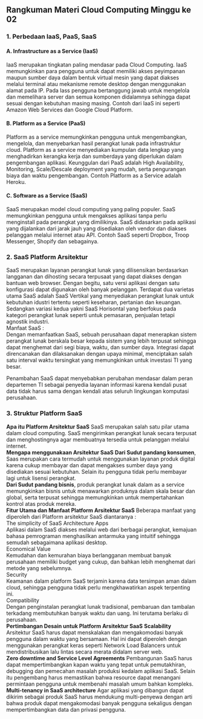 ## Rangkuman Materi Cloud Computing Minggu ke 02

### 1. Perbedaan IaaS, PaaS, SaaS
#### A. Infrastructure as a Service (IaaS)
IaaS merupakan tingkatan paling mendasar pada Cloud Computing. IaaS memungkinkan para pengguna untuk dapat memiliki akses peyimpanan maupun sumber daya dalam bentuk virtual mesin yang dapat diakses melalui terminal atau mekanisme remote desktop dengan menggunakan alamat pada IP. Pada Iass pengguna bertanggung jawab untuk mengelola dan memelihara server dan semua komponen didalamnya sehingga dapat sesuai dengan kebutuhan masing masing. Contoh dari IaaS ini seperti Amazon Web Services dan Google Cloud Platform. </br>

#### B. Platform as a Service (PaaS)
Platform as a service memungkinkan pengguna untuk mengembangkan, mengelola, dan menyebarkan hasil perangkat lunak pada infrastruktur cloud. Platform as a service menyediakan kumpulan data lengkap yang menghadirkan kerangka kerja dan sumberdaya yang diperlukan dalam pengembangan aplikasi. Keunggulan dari PaaS adalah High Availability, Monitoring, Scale/Descale deployment yang mudah, serta pengurangan biaya dan waktu pengembangan. Contoh Platform as a Service adalah Heroku. </br>

#### C. Software as a Service (SaaS)
SaaS merupakan model cloud computing yang paling populer. SaaS memungkinkan pengguna untuk mengakses aplikasi tanpa perlu menginstall pada perangkat yang dimilikinya. SaaS didasarkan pada aplikasi yang dijalankan dari jarak jauh yang disediakan oleh vendor dan diakses pelanggan melalui internet atau API. Contoh SaaS seperti Dropbox, Troop Messenger, Shopify dan sebagainya.</br>

### 2. SaaS Platform Arsitektur
SaaS merupakan layanan perangkat lunak yang dilisensikan berdasarkan langganan dan dihosting secara terpusaat yang dapat diakses dengan bantuan web browser. Dengan begitu, satu versi aplikasi dengan satu konfigurasi dapat digunakan oleh banyak pelanggan. Terdapat dua varietas utama SaaS adalah SaaS Vertikal yang menyediakan perangkat lunak untuk kebutuhan idustri tertentu seperti keseharan, pertanian dan keuangan. Sedangkan variasi kedua yakni SaaS Horisontal yang berfokus pada kategori perangkat lunak seperti untuk pemasaran, penjualan tetapi agnostik industri.</br>
Manfaat SaaS : </br>
Dengan memanfaatkan SaaS, sebuah perusahaan dapat menerapkan sistem perangkat lunak berskala besar kepada sistem yang lebih terpusat sehingga dapat menghemat dari segi biaya, waktu, dan sumber daya. Integrasi dapat direncanakan dan dilaksanakan dengan upaya minimal, menciptakan salah satu interval waktu tersingkat yang memungkinkan untuk investasi TI yang besar.</br>

Penambahan SaaS dapat menyebabkan perubahan mendasar dalam peran departemen TI sebagai penyedia layanan informasi karena kendali pusat data tidak harus sama dengan kendali atas seluruh lingkungan komputasi perusahaan.</br>

### 3. Struktur Platform SaaS
**Apa itu Platform Arsitektur SaaS**
SaaS merupakan salah satu pilar utama dalam cloud computing. SaaS mengirimkan perangkat lunak secara terpusat dan menghostingnya agar membuatnya tersedia untuk pelanggan melalui internet.</br>
**Mengapa menggunakaan Arsitektur SaaS**
**Dari Sudut pandang konsumen**, Saas merupakan cara termudah untuk menggunakan layanan produk digital karena cukup membayar dan dapat mengakses sumber daya yang disediakan sesuai kebutuhan. Selain itu pengguna tidak perlu membayar lagi untuk lisensi perangkat.</br>
**Dari Sudut pandang bisnis**, produk perangkat lunak dalam as a service memungkinkan bisnis untuk menawarkan produknya dalam skala besar dan global, serta terpusat sehingga memungkinkan untuk mempertahankan kontrol atas produk mereka.</br>
**Fitur Utama dan Manfaat Platform Arsitektur SaaS**
Beberapa manfaat yang diperoleh dari Platform arsitektur SaaS diantaranya :</br>
The simplicity of SaaS Architecture Apps</br>
Aplikasi dalam SaaS diakses melalui web dari berbagai perangkat, kemajuan bahasa pemrograman menghasilkan antarmuka yang intuitif sehingga semudah sebagaimana aplikasi desktop.</br>
Economical Value</br>
Kemudahan dan kemurahan biaya berlangganan membuat banyak perusahaan memiliki budget yang cukup, dan bahkan lebih menghemat dari metode yang sebelumnya.</br>
Security</br>
Keamanan dalam platform SaaS terjamin karena data tersimpan aman dalam cloud, sehingga pengguna tidak perlu mengkhawatirkan aspek terpenting ini.</br>
Compatibility</br>
Dengan penginstalan perangkat lunak tradisional, pembaruan dan tambalan terkadang membutuhkan banyak waktu dan uang. Ini terutama berlaku di perusahaan.</br>
**Pertimbangan Desain untuk Platform Arsitektur SaaS</b>**
**Scalability**
Arsitektur SaaS harus dapat menskalakan dan mengakomodasi banyak pengguna dalam waktu yang bersamaan. Hal ini dapat diperoleh dengan menggunakan perangkat keras seperti Network Load Balancers untuk mendistribusikan lalu lintas secara merata didalam server web.</br>
**Zero downtime and Service Level Agreements**
Pembangunan SaaS harus dapat mempertimbangkan kapan waktu yang tepat untuk pemutakhiran, debugging dan pemecahan masalah produksi kedalam aplikasi SaaS. Selain itu pengembang harus memastikan bahwa resource dapat menangani permintaan pengguna untuk membenahi masalah umum bahkan kompleks.</br>
**Multi-tenancy in SaaS architecture**
Agar aplikasi yang dibangun dapat dikirim sebagai produk SaaS harus mendukung multi-penyewa dengan arti bahwa produk dapat mengakomodasi banyak pengguna sekaligus dengan mempertimbangkan data dan privasi pengguna.